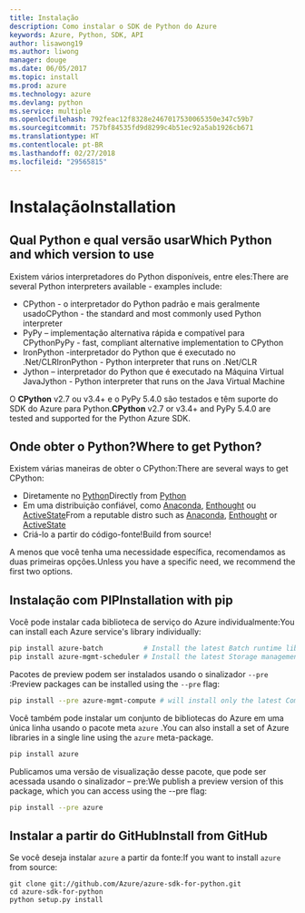 ```yaml
---
title: Instalação
description: Como instalar o SDK de Python do Azure
keywords: Azure, Python, SDK, API
author: lisawong19
ms.author: liwong
manager: douge
ms.date: 06/05/2017
ms.topic: install
ms.prod: azure
ms.technology: azure
ms.devlang: python
ms.service: multiple
ms.openlocfilehash: 792feac12f8328e2467017530065350e347c59b7
ms.sourcegitcommit: 757bf84535fd9d8299c4b51ec92a5ab1926cb671
ms.translationtype: HT
ms.contentlocale: pt-BR
ms.lasthandoff: 02/27/2018
ms.locfileid: "29565815"
---
```

# <a name="installation"></a><span data-ttu-id="97713-104">Instalação</span><span class="sxs-lookup"><span data-stu-id="97713-104">Installation</span></span>

## <a name="which-python-and-which-version-to-use"></a><span data-ttu-id="97713-105">Qual Python e qual versão usar</span><span class="sxs-lookup"><span data-stu-id="97713-105">Which Python and which version to use</span></span>
<span data-ttu-id="97713-106">Existem vários interpretadores do Python disponíveis, entre eles:</span><span class="sxs-lookup"><span data-stu-id="97713-106">There are several Python interpreters available - examples include:</span></span>

* <span data-ttu-id="97713-107">CPython - o interpretador do Python padrão e mais geralmente usado</span><span class="sxs-lookup"><span data-stu-id="97713-107">CPython - the standard and most commonly used Python interpreter</span></span>
* <span data-ttu-id="97713-108">PyPy – implementação alternativa rápida e compatível para CPython</span><span class="sxs-lookup"><span data-stu-id="97713-108">PyPy - fast, compliant alternative implementation to CPython</span></span>
* <span data-ttu-id="97713-109">IronPython -interpretador do Python que é executado no .Net/CLR</span><span class="sxs-lookup"><span data-stu-id="97713-109">IronPython - Python interpreter that runs on .Net/CLR</span></span>
* <span data-ttu-id="97713-110">Jython – interpretador do Python que é executado na Máquina Virtual Java</span><span class="sxs-lookup"><span data-stu-id="97713-110">Jython - Python interpreter that runs on the Java Virtual Machine</span></span>

<span data-ttu-id="97713-111">O **CPython** v2.7 ou v3.4+ e o PyPy 5.4.0 são testados e têm suporte do SDK do Azure para Python.</span><span class="sxs-lookup"><span data-stu-id="97713-111">**CPython** v2.7 or v3.4+ and PyPy 5.4.0 are tested and supported for the Python Azure SDK.</span></span>

## <a name="where-to-get-python"></a><span data-ttu-id="97713-112">Onde obter o Python?</span><span class="sxs-lookup"><span data-stu-id="97713-112">Where to get Python?</span></span>
<span data-ttu-id="97713-113">Existem várias maneiras de obter o CPython:</span><span class="sxs-lookup"><span data-stu-id="97713-113">There are several ways to get CPython:</span></span>

* <span data-ttu-id="97713-114">Diretamente no [Python](https://www.python.org/)</span><span class="sxs-lookup"><span data-stu-id="97713-114">Directly from [Python](https://www.python.org/)</span></span>
* <span data-ttu-id="97713-115">Em uma distribuição confiável, como [Anaconda](https://www.anaconda.com/), [Enthought](https://www.enthought.com/) ou [ActiveState](https://www.activestate.com/)</span><span class="sxs-lookup"><span data-stu-id="97713-115">From a reputable distro such as [Anaconda](https://www.anaconda.com/), [Enthought](https://www.enthought.com/) or [ActiveState](https://www.activestate.com/)</span></span>
* <span data-ttu-id="97713-116">Criá-lo a partir do código-fonte!</span><span class="sxs-lookup"><span data-stu-id="97713-116">Build from source!</span></span>

<span data-ttu-id="97713-117">A menos que você tenha uma necessidade específica, recomendamos as duas primeiras opções.</span><span class="sxs-lookup"><span data-stu-id="97713-117">Unless you have a specific need, we recommend the first two options.</span></span>

## <a name="installation-with-pip"></a><span data-ttu-id="97713-118">Instalação com PIP</span><span class="sxs-lookup"><span data-stu-id="97713-118">Installation with pip</span></span>

<span data-ttu-id="97713-119">Você pode instalar cada biblioteca de serviço do Azure individualmente:</span><span class="sxs-lookup"><span data-stu-id="97713-119">You can install each Azure service's library individually:</span></span>

```bash
pip install azure-batch          # Install the latest Batch runtime library
pip install azure-mgmt-scheduler # Install the latest Storage management library
```

<span data-ttu-id="97713-120">Pacotes de preview podem ser instalados usando o sinalizador `--pre` :</span><span class="sxs-lookup"><span data-stu-id="97713-120">Preview packages can be installed using the `--pre` flag:</span></span>

```bash
pip install --pre azure-mgmt-compute # will install only the latest Compute Management library
```

<span data-ttu-id="97713-121">Você também pode instalar um conjunto de bibliotecas do Azure em uma única linha usando o pacote meta `azure` .</span><span class="sxs-lookup"><span data-stu-id="97713-121">You can also install a set of Azure libraries in a single line using the `azure` meta-package.</span></span>

```bash
pip install azure
```

<span data-ttu-id="97713-122">Publicamos uma versão de visualização desse pacote, que pode ser acessada usando o sinalizador – pre:</span><span class="sxs-lookup"><span data-stu-id="97713-122">We publish a preview version of this package, which you can access using the --pre flag:</span></span>

```bash
pip install --pre azure
```

## <a name="install-from-github"></a><span data-ttu-id="97713-123">Instalar a partir do GitHub</span><span class="sxs-lookup"><span data-stu-id="97713-123">Install from GitHub</span></span>

<span data-ttu-id="97713-124">Se você deseja instalar `azure` a partir da fonte:</span><span class="sxs-lookup"><span data-stu-id="97713-124">If you want to install `azure` from source:</span></span>

    git clone git://github.com/Azure/azure-sdk-for-python.git
    cd azure-sdk-for-python
    python setup.py install